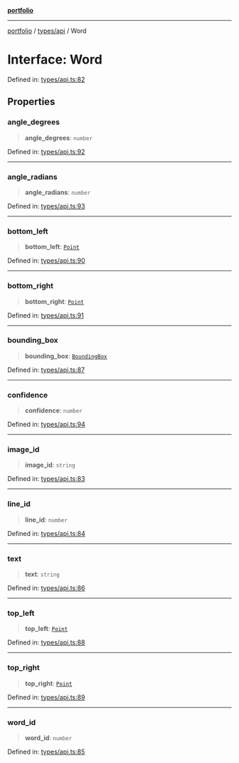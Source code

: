 [**portfolio**](../../../README.md)

***

[portfolio](../../../modules.md) / [types/api](../README.md) / Word

# Interface: Word

Defined in: [types/api.ts:82](https://github.com/tnorlund/Portfolio/blob/d57b13a26fc3fa469bb6cf72a10f558f0cee3e8b/portfolio/types/api.ts#L82)

## Properties

### angle\_degrees

> **angle\_degrees**: `number`

Defined in: [types/api.ts:92](https://github.com/tnorlund/Portfolio/blob/d57b13a26fc3fa469bb6cf72a10f558f0cee3e8b/portfolio/types/api.ts#L92)

***

### angle\_radians

> **angle\_radians**: `number`

Defined in: [types/api.ts:93](https://github.com/tnorlund/Portfolio/blob/d57b13a26fc3fa469bb6cf72a10f558f0cee3e8b/portfolio/types/api.ts#L93)

***

### bottom\_left

> **bottom\_left**: [`Point`](Point.md)

Defined in: [types/api.ts:90](https://github.com/tnorlund/Portfolio/blob/d57b13a26fc3fa469bb6cf72a10f558f0cee3e8b/portfolio/types/api.ts#L90)

***

### bottom\_right

> **bottom\_right**: [`Point`](Point.md)

Defined in: [types/api.ts:91](https://github.com/tnorlund/Portfolio/blob/d57b13a26fc3fa469bb6cf72a10f558f0cee3e8b/portfolio/types/api.ts#L91)

***

### bounding\_box

> **bounding\_box**: [`BoundingBox`](BoundingBox.md)

Defined in: [types/api.ts:87](https://github.com/tnorlund/Portfolio/blob/d57b13a26fc3fa469bb6cf72a10f558f0cee3e8b/portfolio/types/api.ts#L87)

***

### confidence

> **confidence**: `number`

Defined in: [types/api.ts:94](https://github.com/tnorlund/Portfolio/blob/d57b13a26fc3fa469bb6cf72a10f558f0cee3e8b/portfolio/types/api.ts#L94)

***

### image\_id

> **image\_id**: `string`

Defined in: [types/api.ts:83](https://github.com/tnorlund/Portfolio/blob/d57b13a26fc3fa469bb6cf72a10f558f0cee3e8b/portfolio/types/api.ts#L83)

***

### line\_id

> **line\_id**: `number`

Defined in: [types/api.ts:84](https://github.com/tnorlund/Portfolio/blob/d57b13a26fc3fa469bb6cf72a10f558f0cee3e8b/portfolio/types/api.ts#L84)

***

### text

> **text**: `string`

Defined in: [types/api.ts:86](https://github.com/tnorlund/Portfolio/blob/d57b13a26fc3fa469bb6cf72a10f558f0cee3e8b/portfolio/types/api.ts#L86)

***

### top\_left

> **top\_left**: [`Point`](Point.md)

Defined in: [types/api.ts:88](https://github.com/tnorlund/Portfolio/blob/d57b13a26fc3fa469bb6cf72a10f558f0cee3e8b/portfolio/types/api.ts#L88)

***

### top\_right

> **top\_right**: [`Point`](Point.md)

Defined in: [types/api.ts:89](https://github.com/tnorlund/Portfolio/blob/d57b13a26fc3fa469bb6cf72a10f558f0cee3e8b/portfolio/types/api.ts#L89)

***

### word\_id

> **word\_id**: `number`

Defined in: [types/api.ts:85](https://github.com/tnorlund/Portfolio/blob/d57b13a26fc3fa469bb6cf72a10f558f0cee3e8b/portfolio/types/api.ts#L85)
